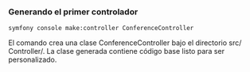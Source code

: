 ### Generando el primer controlador

`symfony console make:controller ConferenceController`

El comando crea una clase ConferenceController bajo el directorio src/ Controller/. La clase generada contiene código base listo para ser personalizado.
